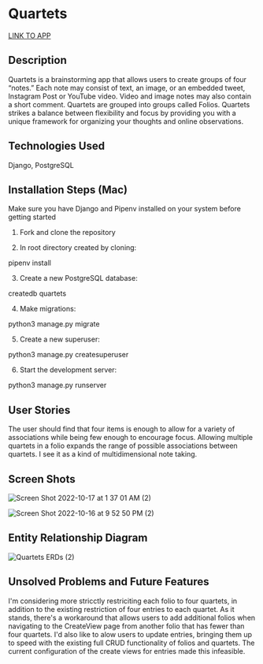 # Quartets

[LINK TO APP](https://quartets.herokuapp.com/)

## Description

 Quartets is a brainstorming app that allows users to create groups of four “notes.” Each note may consist of text, an image, or an embedded tweet, Instagram Post or YouTube video. Video and image notes may also contain a short comment. Quartets are grouped into groups called Folios. Quartets strikes a balance between flexibility and focus by providing you with a unique framework for organizing your thoughts and online observations. 
 
## Technologies Used

Django, PostgreSQL

## Installation Steps (Mac)

Make sure you have Django and Pipenv installed on your system before getting started
1. Fork and clone the repository

2. In root directory created by cloning: 

pipenv install

3. Create a new PostgreSQL database: 

createdb quartets

4. Make migrations: 

python3 manage.py migrate

5. Create a new superuser: 

python3 manage.py createsuperuser

6. Start the development server: 

python3 manage.py runserver

## User Stories

The user should find that four items is enough to allow for a variety of associations while being few enough to encourage focus. Allowing multiple quartets in a folio expands the range of possible associations between quartets. I see it as a kind of multidimensional note taking.

## Screen Shots

![Screen Shot 2022-10-17 at 1 37 01 AM (2)](https://user-images.githubusercontent.com/109258439/196106050-bda04a8a-9a4d-4200-8183-d3be34251af5.png)

![Screen Shot 2022-10-16 at 9 52 50 PM (2)](https://user-images.githubusercontent.com/109258439/196105969-6184af96-66f0-401e-bd79-9d5e0653118a.png)

## Entity Relationship Diagram

![Quartets ERDs (2)](https://user-images.githubusercontent.com/109258439/196103807-f2f5adc3-34d2-4984-8d48-b8d89477961f.png)

## Unsolved Problems and Future Features

I'm considering more stricctly restriciting each folio to four quartets, in addition to the existing restriction of four entries to each quartet. As it stands, there's a workaround that allows users to add additional folios when navigating to the CreateView page from another folio that has fewer than four quartets. I'd also like to alow users to update entries, bringing them up to speed with the existing full CRUD functionality of folios and quartets. The current configuration of the create views for entries made this infeasible.




